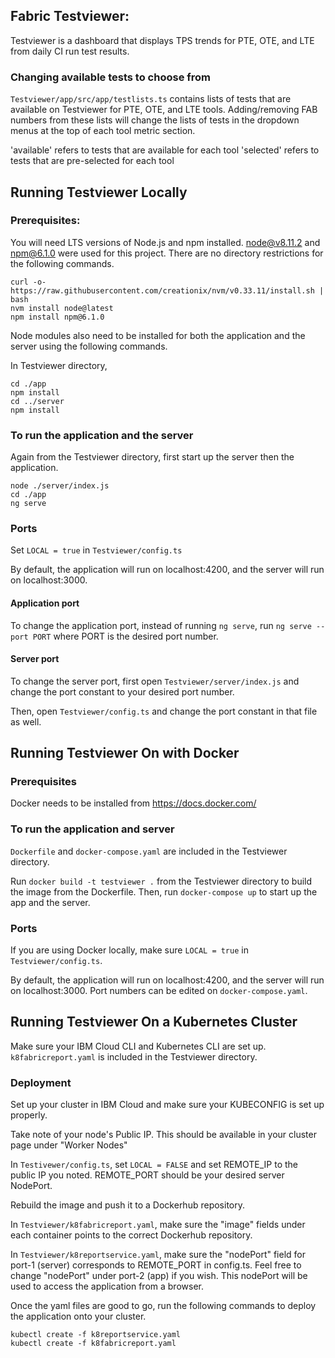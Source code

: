 ## Fabric Testviewer:

Testviewer is a dashboard that displays TPS trends for PTE, OTE, and LTE from daily CI run test results.

### Changing available tests to choose from

`Testviewer/app/src/app/testlists.ts` contains lists of tests that are available on Testviewer for PTE, OTE, and LTE tools. Adding/removing FAB numbers from these lists will change the lists of tests in the dropdown menus at the top of each tool metric section. 

'available' refers to tests that are available for each tool
'selected' refers to tests that are pre-selected for each tool



## Running Testviewer Locally

### Prerequisites:
You will need LTS versions of Node.js and npm installed. node@v8.11.2 and npm@6.1.0 were used for this project. There are no directory restrictions for the following commands. 

```
curl -o- https://raw.githubusercontent.com/creationix/nvm/v0.33.11/install.sh | bash
nvm install node@latest
npm install npm@6.1.0
```

Node modules also need to be installed for both the application and the server using the following commands.

In Testviewer directory,

```
cd ./app
npm install
cd ../server
npm install
```

### To run the application and the server

Again from the Testviewer directory, first start up the server then the application.

```
node ./server/index.js
cd ./app
ng serve
```


### Ports

Set `LOCAL = true` in `Testviewer/config.ts`

By default, the application will run on localhost:4200, and the server will run on localhost:3000.

#### Application port
To change the application port, instead of running `ng serve`, run `ng serve --port PORT` where PORT is the desired port number.

#### Server port
To change the server port, first open `Testviewer/server/index.js` and change the port constant to your desired port number.

Then, open `Testviewer/config.ts` and change the port constant in that file as well.



## Running Testviewer On with Docker

### Prerequisites

Docker needs to be installed from https://docs.docker.com/

### To run the application and server

`Dockerfile` and `docker-compose.yaml` are included in the Testviewer directory.

Run `docker build -t testviewer .` from the Testviewer directory to build the image from the Dockerfile.
Then, run `docker-compose up` to start up the app and the server.

### Ports

If you are using Docker locally, make sure `LOCAL = true` in `Testviewer/config.ts`.

By default, the application will run on localhost:4200, and the server will run on localhost:3000.
Port numbers can be edited on `docker-compose.yaml`.


## Running Testviewer On a Kubernetes Cluster

Make sure your IBM Cloud CLI and Kubernetes CLI are set up. `k8fabricreport.yaml` is included in the Testviewer directory.

### Deployment

Set up your cluster in IBM Cloud and make sure your KUBECONFIG is set up properly.

Take note of your node's Public IP. This should be available in your cluster page under "Worker Nodes"

In `Testivewer/config.ts`, set `LOCAL = FALSE` and set REMOTE_IP to the public IP you noted. REMOTE_PORT should be your desired server NodePort.

Rebuild the image and push it to a Dockerhub repository.

In `Testviewer/k8fabricreport.yaml`, make sure the "image" fields under each container points to the correct Dockerhub repository.

In `Testviewer/k8reportservice.yaml`, make sure the "nodePort" field for port-1 (server) corresponds to REMOTE_PORT in config.ts. Feel free to change "nodePort" under port-2 (app) if you wish. This nodePort will be used to access the application from a browser.

Once the yaml files are good to go, run the following commands to deploy the application onto your cluster.

```
kubectl create -f k8reportservice.yaml
kubectl create -f k8fabricreport.yaml
```
